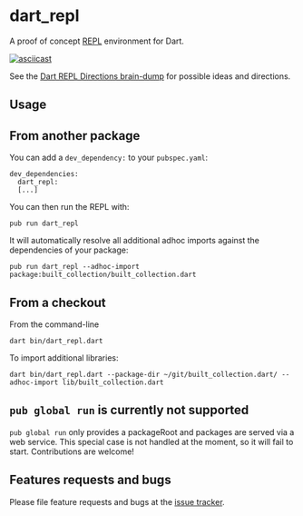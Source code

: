 # dart_repl

A proof of concept [REPL](https://en.wikipedia.org/wiki/Read%E2%80%93eval%E2%80%93print_loop) environment for Dart.

[![asciicast](https://asciinema.org/a/2wxg2qpnlcaw4dpoo6o2c705s.png)](https://asciinema.org/a/2wxg2qpnlcaw4dpoo6o2c705s)

See the [Dart REPL Directions brain-dump](https://docs.google.com/document/d/1gDkF1meFpsQO_X_SCoAxdsdCNVhPiAz4HLyvvzOXWKU/edit?usp=sharing) for possible ideas and directions.

## Usage

## From another package

You can add a `dev_dependency:` to your `pubspec.yaml`:

```
dev_dependencies:
  dart_repl:
  [...]
```

You can then run the REPL with:

    pub run dart_repl

It will automatically resolve all additional adhoc imports against the dependencies of your package: 

    pub run dart_repl --adhoc-import package:built_collection/built_collection.dart

## From a checkout

From the command-line

    dart bin/dart_repl.dart

To import additional libraries:

    dart bin/dart_repl.dart --package-dir ~/git/built_collection.dart/ --adhoc-import lib/built_collection.dart

## `pub global run` is currently not supported

`pub global run` only provides a packageRoot and packages are served via a web service. This special case is not 
handled at the moment, so it will fail to start. Contributions are welcome!

## Features requests and bugs

Please file feature requests and bugs at the [issue tracker][tracker].

[tracker]: https://github.com/BlackHC/dart_repl/issues
